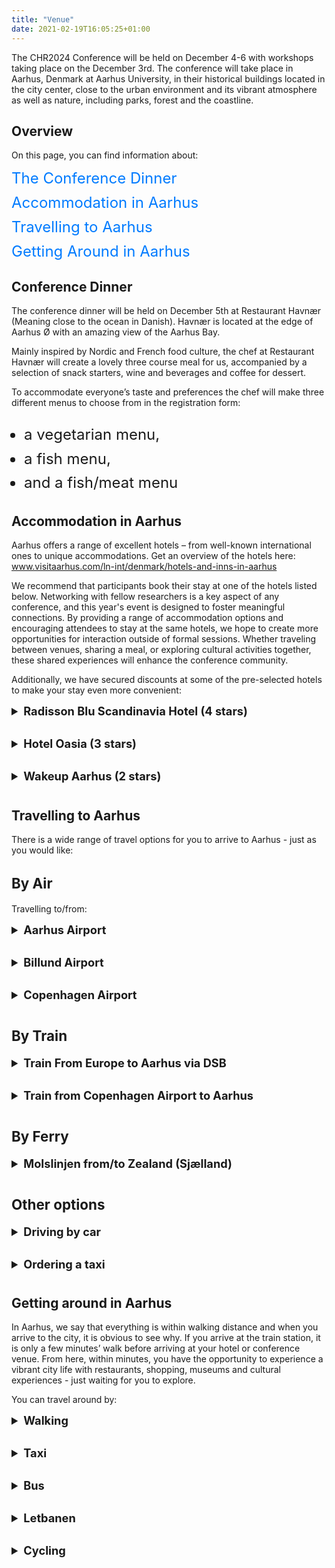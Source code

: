 ```yaml
---
title: "Venue"
date: 2021-02-19T16:05:25+01:00
---
```


<!--html settings for TABLE OF CONTENTS and LIST-->
<style>
  /* TOC Styling */
  .toc ul {
    list-style-type: none; /* Removes default bullet points */
    padding-left: 0;
  }

  .toc ul li {
    margin-bottom: 10px; /* Adds some spacing between list items */
  }

  .toc a {
    font-size: 1.5rem;
    text-decoration: none;
    color: #007bff; /* Link colour */
  }

  .toc a:hover {
    text-decoration: underline;
    color: #0056b3; /* Darker hover effect for the links */
  }

    /* Styling for custom lists */
    ul.custom-list {
    font-size: 1.5rem; /* font size for custom lists */
    line-height: 1.6; /* space between list items */
    padding-left: 20px; /* Indent the custom list */
  }

    /* styling for toggles */
    summary {
        font-size: 1.3em; /* Adjust the font size to be similar to an h3 */
        font-weight: bold;
        cursor: pointer;
        margin-bottom: 10px;
      }
    
    details {
        margin-bottom: 20px; /* Adds spacing below each toggle section */
      }

    /* styling for heading */
    .custom-heading{
      font-size: 1.6em;
    }

</style>

<!--WRITTEN CONTENT STARTS HERE-->
The CHR2024 Conference will be held on December 4-6 with workshops taking place on the December 3rd.
The conference will take place in Aarhus, Denmark at Aarhus University, in their historical buildings located in the city center, close to the urban environment and its vibrant atmosphere as well as nature, including parks, forest and the coastline.

## Overview
On this page, you can find information about: 
<div class="toc">
  <ul>
    <li><a href="#conference-dinner">The Conference Dinner</a></li>
    <li><a href="#accommodation-in-aarhus">Accommodation in Aarhus</a></li>
    <li><a href="#travelling-to-aarhus">Travelling to Aarhus</a></li>
    <li><a href="#getting-around-in-aarhus">Getting Around in Aarhus</a></li>
  </ul>
</div>

## Conference Dinner
The conference dinner will be held on December 5th at Restaurant Havnær (Meaning close to the ocean in Danish). Havnær is located at the edge of Aarhus Ø with an amazing view of the Aarhus Bay.

Mainly inspired by Nordic and French food culture, the chef at Restaurant Havnær will create a lovely three course meal for us, accompanied by a selection of snack starters, wine and beverages and coffee for dessert.

To accommodate everyone’s taste and preferences the chef will make three different menus to choose from in the registration form:
<ul class="custom-list">
  <li>a vegetarian menu,</li>
  <li>a fish menu,</li>
  <li>and a fish/meat menu</li>
</ul>

## Accommodation in Aarhus
Aarhus offers a range of excellent hotels – from well-known international ones to unique accommodations. Get an overview of the hotels here:
www.visitaarhus.com/ln-int/denmark/hotels-and-inns-in-aarhus

We recommend that participants book their stay at one of the hotels listed below. 
Networking with fellow researchers is a key aspect of any conference, and this year's event is designed to foster meaningful connections. 
By providing a range of accommodation options and encouraging attendees to stay at the same hotels, we hope to create more opportunities for interaction outside of formal sessions. 
Whether traveling between venues, sharing a meal, or exploring cultural activities together, these shared experiences will enhance the conference community. 

Additionally, we have secured discounts at some of the pre-selected hotels to make your stay even more convenient:
<details>
      <summary><strong>Radisson Blu Scandinavia Hotel (4 stars)</strong></summary>

Discover the 4-star Radisson Blu Scandinavia Hotel, Aarhus, perfectly placed in the heart of the city. Indulge in Nordic culinary delights at the RAA Nordic Brasserie & Bar or wrap up your day at the Fitness World center. 
For those with work to do, the business center offers the perfect space to focus and be productive. 
Explore Aarhus' gems, including the City Hall, ARoS Aarhus Art Museum, Den Gamle By — the Old Town Museum — or catch a performance at the Concert Hall. 
All these attractions are just a stone's throw away from the hotel. 
Conveniently located near the central train station and bus stops, you'll have easy access to Denmark's other renowned destinations.

Book here: [Booking link AU CHR-24](https://www.radissonhotels.com/en-us/booking/room-display?hotelCode=DKAARSCA&checkInDate=2024-12-04&checkOutDate=2024-12-06&adults%5B%5D=1&children%5B%5D=0&aoc%5B%5D=&searchType=pac&promotionCode=AUCH0412&voucher=&brands=&brandFirst=)
<br>
Price: 1145 DKK ~ 171 USD ~ 152 EUR per night (Deadline for bookings: October 25)

</details>

<details>
      <summary><strong>Hotel Oasia (3 stars)</strong></summary>

Hotel Oasia is a boutique & design hotel located in the heart of Aarhus. Here you will find a cosy athmospere and discreet luxury. 
The hotel provides a high standard of service and quality in the stylish and Nordic surroundings. 
Hotel Oasia is in Aarhus city center, with a large selection of shopping opportunities, restaurants, ARoS and Musikhuset Aarhus just around the corner. Despite its central location, the hotel is a bit hidden as a small oasis.

Book here: [CHR 2024 - Hotel Oasia Bookinglink](https://eur01.safelinks.protection.outlook.com/?url=https%3A%2F%2Fbooking.hoteloasia.com%2Foasia%2Fcustomer%2Fcorporate-login%2F%3Fp_usr%3Dchr2024%26p_pwd%3Dchr2024%26p_arr%3D20241202_0000%26p_dep%3D20241206_0000%26p_pax%3D1_0_0&data=05%7C02%7Cline%40cas.au.dk%7C9b27c0a15d8b47e27bb908dcf35ec70d%7C61fd1d36fecb47cab7d7d0df0370a198%7C1%7C0%7C638652835601208376%7CUnknown%7CTWFpbGZsb3d8eyJWIjoiMC4wLjAwMDAiLCJQIjoiV2luMzIiLCJBTiI6Ik1haWwiLCJXVCI6Mn0%3D%7C0%7C%7C%7C&sdata=fjXhoTdTdvtfgvuZBlIGtober7E%2FJxdsAJ%2Bls18Kq8o%3D&reserved=0)
<br>
Price: DKK 1.099 DKK ~ 164 USD ~ 147 EUR per night
</details>

<details>
      <summary><strong>Wakeup Aarhus (2 stars)</strong></summary>

Wakeup Aarhus is a hotel that is ideal for those who want an affordable stay when visiting the „City of Smiles“. 
Wakeup Aarhus is, like the other Wakeup hotels, beautifully designed with clean lines that recur throughout the hotel. 
There is emphasis on minimalist design and quality at the hotel's 315 rooms, all of which contains a flat-screen TV, work desk, air conditioning and free Wi-Fi.

Book here: [Wakeup Aarhus](https://www.wakeupcopenhagen.com/arpbe/web/en/login/61582088)
<br>
Price: 10% special discount
</details>

## Travelling to Aarhus
There is a wide range of travel options for you to arrive to Aarhus - just as you would like:

<h2 class="custom-heading">By Air</h2>

Travelling to/from:

<details>
  <summary><strong>Aarhus Airport</strong></summary>

[Aarhus Airport](https://www.aar.dk/?SetLanguage=EN) (Tirstrup) is located 40 km north of the city and offers direct international flights to a number of European destinations, for instance Oslo, Stockholm, Gothenburg, Manchester, London (Stansted and Gatwick), Berlin, Munich, Nice, Rome and Cyprus. 
Please visit [their website](https://www.aar.dk/?SetLanguage=EN) for information on flight arrival/departure times.

**Airport Shuttle Bus**
<br>
There is an [airport shuttle bus](https://www.aar.dk/en/to-and-from-aar/) from Aarhus Airport with frequent departures (every 20 minutes after each flight arrival with departures from just outside the main entrance). 
The fare is about DKK 100 and it takes about 50 minutes to reach downtown Aarhus. The bus stops at the Aarhus University campus (at Nobelparken). 
Visit [their website](https://www.aar.dk/en/to-and-from-aar/) for more information on airport bus information or call (+45) 8612 8622.

Bus fare can be paid cash (DKK, NOK, SEK, USD, GBP, EUR). 
The following credit cards are also accepted on the Airport bus: Dankort, VISA, MasterCard or JCB. 

**CPH International Airport**
<br>
There are direct flights between Aarhus Airport (Tirstrup) and [Copenhagen International Airport](https://www.cph.dk/en) with many daily departures on weekdays, and some departures on Saturdays and Sundays. The flight takes 35 minutes. 
In Copenhagen, a free transit bus links the international and domestic airport terminals.

</details>

<details>
  <summary><strong>Billund Airport</strong></summary>

[Billund Airport](https://www.bll.dk/en) is located 100 km south of Arhus and has direct international flight connections to many European destinations, including Barcelona (Girona), Berlin, Birmingham, Brussels, Edinburgh, Faro, Frankfurt, London, Manchester, Milan, Munich, Oslo, Paris, Riga, Rome, and Stavanger. 
Please visit [their website](https://www.bll.dk/en) for more information on arrivals and departures.

**Airport Shuttle Bus**
<br>
There is an [airport shuttle](https://www.bll.dk/en/parking-and-transport/to-and-from-the-airport/busser) bus between Aarhus and Billund Airport with several daily departures.
The travel time from Billund Airport to downtown Aarhus is approximately 1 hour and 30 minutes. 
Tickets are sold on the bus for about 140 DKK. The following credit cards are also accepted on the Airport bus: Dankort, VISA, MasterCard, Visa Electron, V Pay, China Union Pay, American Express or JCB. Visit [their website](https://www.bll.dk/en/parking-and-transport/to-and-from-the-airport/busser) to find more information. 

</details>

<details>
  <summary><strong>Copenhagen Airport</strong></summary>

Please visit the [Copenhagen Airport website](https://www.cph.dk/en) for more information on arrivals and departures by plane. For connecting trains to Aarhus, see the [DSB website](https://www.dsb.dk/en/). Copenhagen Airport is connected to [Aarhus Airport (Tirstrup)](https://www.aar.dk/?SetLanguage=EN) with many daily departures on weekdays, and some departures on Saturdays and Sundays. 
The flight takes 35 minutes. In Copenhagen, a free transit bus links the international and domestic airport terminals. 
Copenhagen Airport has direct flight connections to a large number of international destinations.

</details>

<h2 class="custom-heading">By Train</h2>

<details>
  <summary><strong>Train From Europe to Aarhus via DSB</strong></summary>

Aarhus lies at one of the most important railway junctions in Denmark. 
There are hourly departures to the north, south and west. From Southern and Central Europe, the connections are via Hamburg/Flensburg. 
Travel time from Hamburg to Aarhus is approximately five hours. 
From Eastern European countries train connections to Aarhus go via Poland and Copenhagen. 
Aarhus has hourly services to and from Copenhagen. The opening of the Tunnel under the Great Belt has shortened the journey by one hour, so now the trip takes three and a half hours. 
There are several daily connections to Sweden, Germany and the rest of Europe.

Please visit [DSB](https://www.dsb.dk/en/) or [DSB Journey planner](https://www.rejseplanen.dk/bin/query.exe/en?L=vs_dsb&#38;) to find all your connection route options.
</details>

<details>
  <summary><strong>Train from Copenhagen Airport to Aarhus</strong></summary>

Trains bound for Aarhus railway station leave Copenhagen Airport hourly. 
The price is about DKK 410 for a one-way ticket (including seat reservation). 
To buy a ticket at the Copenhagen airport, you should go to the DSB Ticket Sales booth in Terminal 3 just above a rolling sidewalk which takes you down to the train.
</details>

<h2 class="custom-heading">By Ferry</h2>

<details>
  <summary><strong>Molslinjen from/to Zealand (Sjælland)</strong></summary>

Visit the [Molslinjen website](https://www.molslinjen.com/) for current timetables for ferries to/from Zealand (Aarhus-Odden).

</details>

<h2 class="custom-heading">Other options</h2>
<details>
      <summary><strong>Driving by car</strong></summary>

Aarhus has direct connections to the great European network of motorways, making it easy to get to most European cities. Hamburg can be reached within roughly four hours. 
There are also excellent roads to most places in Denmark. For more information, please check [the location on the map](https://www.google.com/maps?f=q&source=s_q&hl=da&geocode&q=aarhus+universitet+Nordre+Ringgade+1,+8000+%C3%85rhus,+Danmark&sll=56.17074,10.199347&sspn=0.01142,0.032916&ie=UTF8&hq&hnear=Nordre+Ringgade+1,+8000+%C3%85rhus+C,+%C3%85rhus,+Danmark&ll=56.171026)

</details>
<details>
      <summary><strong>Ordering a taxi</strong></summary>

Individual taxi services are available - approx. DKK 600 from Aarhus Airport to Aarhus and DKK 1500 from Billund Airport to Aarhus.
</details>

## Getting around in Aarhus
In Aarhus, we say that everything is within walking distance and when you arrive to the city, it is obvious to see why. 
If you arrive at the train station, it is only a few minutes’ walk before arriving at your hotel or conference venue. 
From here, within minutes, you have the opportunity to experience a vibrant city life with restaurants, shopping, museums and cultural experiences - just waiting for you to explore.

You can travel around by: 
<details>
      <summary><strong>Walking</strong></summary>

The entire city is clean, compact and well-organised, which makes walking an excellent and enjoyable way to get around.
To walk from the centre of the city to the university takes approximately 30 minutes.

</details>

<details>
      <summary><strong>Taxi</strong></summary>

To book a taxi, please call (+45) 8948 4848 or ask your hotel receptionist. There is also a taxi stand right outside the main exit of the train station and conveniently located taxi stands all over the city.

</details>


<details>
      <summary><strong>Bus</strong></summary>

Aarhus Sporveje, the municipal bus company, runs the yellow buses in the city. The bus route number is indicated at the front and the back of the bus and the destination is displayed at the front and above the rear door.  
Please note that you cannot buy tickets on the bus or light rail.
For more information on how to buy a ticket before travelling, please check [your options here](https://www.visitaarhus.com/aarhus-region/plan-your-trip/ticket-bus-and-light-rail-aarhus-region-gdk720815).

</details>

<details>
      <summary><strong>Letbanen</strong></summary>

Getting around in Aarhus is also easy with Denmark’s first light rail, Letbanen, operated by the company Midttrafik. Stops are located throughout Aarhus, making it easy to experience the city. The area around the Central Station and Dokk1 is the main junction point.
Please note that you cannot buy tickets on the bus or light rail.
For more information on how to buy a ticket before travelling, please [your options here](https://www.visitaarhus.com/aarhus-region/plan-your-trip/ticket-bus-and-light-rail-aarhus-region-gdk720815).

</details>

<details>
      <summary><strong>Cycling</strong></summary>

Denmark is an ideal country for cycling. There are not many (very) steep hills and there are many safe cycling paths. 
Urban conditions for cyclists are one of the best in the world and constantly being improved. 
Look out for the special cyclists’ routes (cykelruter) and cycle paths (cykelstier). See [how to rent a bike](https://www.visitaarhus.com/areas-and-cities/aarhus/activities/aarhus-bike).

</details>


